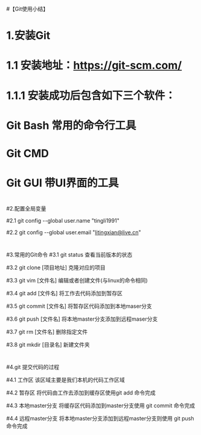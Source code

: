 #【Git使用小结】
# 1.安装Git
# 1.1 安装地址：https://git-scm.com/
# 1.1.1 安装成功后包含如下三个软件：
#       Git Bash   常用的命令行工具
#       Git CMD
#    	Git GUI    带UI界面的工具
#
#2.配置全局变量

#2.1 git config --global user.name "tingli1991"

#2.2 git config --global user.email "litingxian@live.cn"
#

#3.常用的Git命令
#3.1 git status              查看当前版本的状态

#3.2 git clone [项目地址]    克隆对应的项目

#3.3 git vim [文件名]        编辑或者创建文件(与linux的命令相同)

#3.4 git add [文件名]        将工作去代码添加到暂存区

#3.5 git commit [文件名]     将暂存区代码添加到本地maser分支

#3.6 git push [文件名]       将本地master分支添加到远程maser分支

#3.7 git rm [文件名]         删除指定文件

#3.8 git mkdir [目录名]      新建文件夹
#

#4.git 提交代码的过程

#4.1 工作区             该区域主要是我们本机的代码工作区域

#4.2 暂存区             将代码由工作去添加到缓存区使用git add 命令完成

#4.3 本地master分支     将缓存区代码添加到master分支使用 git commit 命令完成

#4.4 远程master分支     将本地master分支添加到远程master分支则使用 git push 命令完成